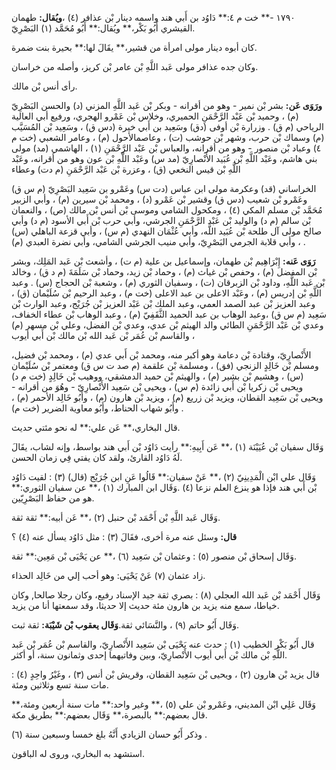 ١٧٩٠ -** خت م ٤:** دَاوُد بن أَبي هند واسمه دينار بْن عذافر (٤) ،**ويُقال:** طهمان القيشري أَبُو بَكْر،** ويُقال:** أَبُو مُحَمَّد (١) البَصْرِيّ.

كان أبوه دينار مولى امرأة من قشير،** يقَالَ لها:** بحيرة بنت ضمرة.

وكان جده عذافر مولى عَبد اللَّهِ بْن عامر بْن كريز، وأصله من خراسان.

رأى أنس بْن مالك.

**ورَوَى عَن:** بشر بْن نمير - وهو من أقرانه - وبكر بْن عَبد اللَّهِ المزني (د) والحسن البَصْرِيّ (م) ، وحميد بْن عَبْد الرَّحْمَنِ الحميري، وخلاس بْن عَمْرو الهجري، ورفيع أبي العالية الرياحي (م ق) . وزرارة بْن أوفى (دق) وسَعِيد بن أَبي خيرة (دس ق) ، وسَعِيد بْن المُسَيَّب (م) وسماك بْن حرب، وشهر بْن حوشب (ت) ، وعاصمالأحول (م) ، وعامر الشعبي (خت م ٤) وعباد بْن منصور - وهو من أقرانه، والعباس بْن عَبْد الرَّحْمَنِ (١) ، الهاشمي (مد) مولى بني هاشم، وعَبْد اللَّهِ بْن عُبَيد الأَنْصارِيّ (مد س) وعَبْد اللَّهِ بْن عون وهو من أقرانه، وعَبْد اللَّهِ بْن قيس النخعي (ق) ، وعزرة بْن عَبْد الرَّحْمَنِ (م دت) وعطاء

الخراساني (قد) وعكرمة مولى ابن عباس (دت س) وعَمْرو بن سَعِيد البَصْرِيّ (م س ق) وعَمْرو بْن شعيب (دس ق) وقشير بْن عَمْرو (د) ، ومحمد بْن سيرين (م) ، وأبي الزبير مُحَمَّد بْن مسلم المكي (٤) ، ومكحول الشامي وموسى بْن أنس بْن مالك (ص) ، والنعمان بْن سالم (م د) والوليد بْن عَبْد الرَّحْمَنِ الجرشي، وأبي حرب بْن أَبي الأسود (م د) وأبي صالح مولى آل طلحة بْن عُبَيد اللَّه، وأبي عُثْمَان النهدي (م س) ، وأبي قزعة الباهلي (س) ، وأبي قلابة الجرمي البَصْرِيّ، وأبي منيب الجرشي الشامي، وأبي نضرة العبدي (م) .

**رَوَى عَنه:** إِبْرَاهِيم بْن طهمان، وإسماعيل بن علية (م ت) ، وأشعث بْن عَبد المَلِك، وبشر بْن المفضل (م) ، وحفص بْن غياث (م) ، وحماد بْن زيد، وحماد بْن سَلَمَةَ (م د ق) ، وخالد بْن عَبد اللَّهِ، وداود بْن الزبرقان (ت) ، وسفيان الثوري (م) ، وشعبة بْن الحجاج (س) . وعبد اللَّهِ بْن إدريس (م) ، وعَبْد الاعلى بن عبد الاعلى (خت م) ، وعبد الرحيم بْن سُلَيْمان (ق) ، وعبد العزيز بْن عبد الصمد العمي، وعبد الملك بْن عَبْد العزيز بْن جُرَيْج، وعبد الوارث بْن سَعِيد (م س ق) ،وعبد الوهاب بن عبد الحميد الثَّقَفِيّ (م) ، وعبد الوهاب بْن عطاء الخفاف، وعدي بْن عَبْد الرَّحْمَنِ الطائي والد الهيثم بْن عدي، وعدي بْن الفضل، وعلي بْن مسهر (م) ، والقاسم بْن عُمَر بْن عَبد الله بْن مالك بْن أَبي أيوب

الأَنْصارِيّ، وقتادة بْن دعامة وهو أكبر منه، ومحمد بْن أَبي عدي (م) ، ومحمد بْن فضيل، ومسلم بْن خَالِدٍ الزنجي (فق) ، ومسلمة بْن علقمة (م صد ت س ق) ومعتمر بْن سُلَيْمان (س) ، وهشيم بْن بشير (م) ، والهيثم بْن حميد الدمشقي، ووهيب بْن خَالِدٍ (خت م د) ويحيى بْن زكريا بْن أَبي زائدة (م س) ، ويحيى بْن سَعِيد الأَنْصارِيّ - وهُوَ من أقرانه - ويحيى بْن سَعِيد القطان، ويزيد بْن زريع (م) ، ويزيد بْن هارون (م) ، وأَبُو خَالِد الأحمر (م) ، وأَبُو شهاب الحناط، وأَبُو معاوية الضرير (خت م) .

قال البخاري،** عَن علي:** له نحو مئتي حديث.

وَقَال سفيان بْن عُيَيْنَة (١) ،** عَن أَبِيهِ:** رأيت دَاوُد بْن أَبي هند بواسط، وإنه لشاب، يقَالَ لَهُ دَاوُد القارئ، ولقد كان يفتي فِي زمان الحسن.

وَقَال علي ابْن الْمَدِينِيّ (٢) ،** عَنْ سفيان:** قَالُوا عَنِ ابن جُرَيْج (قال) (٣) : لقيت دَاوُد بْن أَبي هند فإذا هو ينزع العلم نزعا (٤) .وَقَال ابن المبارك (١) ،** عن سفيان الثوري:** هو من حفاظ البَصْرِيّين.

وَقَال عَبد اللَّهِ بْن أَحْمَد بْن حنبل (٢) ،** عَن أبيه:** ثقة ثقة.

**قال:** وسئل عنه مرة أخرى، فقَالَ (٣) : مثل دَاوُد يسأل عنه (٤) ؟

وَقَال إسحاق بْن منصور (٥) : وعثمان بْن سَعِيد (٦) ،** عن يَحْيَى بْن مَعِين:** ثقة.

زاد عثمان (٧) عَنْ يَحْيَى: وهو أحب إلي من خَالِد الحذاء.

وَقَال أَحْمَد بْن عَبد الله العجلي (٨) : بصري ثقة جيد الإسناد رفيع، وكان رجلا صالحا, وكان خياطا، سمع منه يزيد بن هارون مئة حديث إلا حديثا، وقد سمعتها أنا من يزيد.

وَقَال أَبُو حاتم (٩) ، والنَّسَائي ثقة.**وَقَال يعقوب بْن شَيْبَة:** ثقة ثبت.

قال أَبُو بَكْر الخطيب (١) : حدث عنه يَحْيَى بْن سَعِيد الأَنْصارِيّ، والقاسم بْن عُمَر بْن عَبد اللَّهِ بْن مالك بْن أَبي أيوب الأَنْصارِيّ، وبين وفاتيهما إحدى وثمانون سنة، أو أكثر.

قال يزيد بْن هارون (٢) ، ويحيى بْن سَعِيد القطان، وقريش بْن أنس (٣) ، وغَيْرُ واحِدٍ (٤) : مات سنة تسع وثلاثين ومئة.

وَقَال عَلِي ابْن المديني، وعَمْرو بْن علي (٥) ،** وغير واحد:** مات سنة أربعين ومئة،** قال بعضهم:** بالبصرة،** وَقَال بعضهم:** بطريق مكة.

وذكر أَبُو حسان الزيادي أَنَّهُ بلغ خمسا وسبعين سنة (٦) .

استشهد به البخاري، وروى له الباقون.